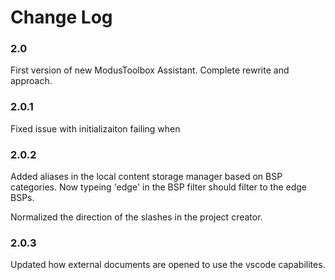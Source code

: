 # Change Log

### 2.0
First version of new ModusToolbox Assistant.  Complete rewrite and approach.

### 2.0.1
Fixed issue with initializaiton failing when

### 2.0.2
Added aliases in the local content storage manager based on BSP categories.  Now
typeing 'edge' in the BSP filter should filter to the edge BSPs.

Normalized the direction of the slashes in the project creator.

### 2.0.3
Updated how external documents are opened to use the vscode capabilites.


